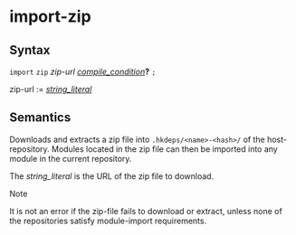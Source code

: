 # import-zip

## Syntax

`import` `zip` _zip-url_ [_compile_condition_](compile_condition.md)__?__ `;`

zip-url := [_string_literal_](string_literal.md)

## Semantics

Downloads and extracts a zip file into `.hkdeps/<name>-<hash>/` of the
host-repository. Modules located in the zip file can then be imported into any
module in the current repository.

The _string_literal_ is the URL of the zip file to download.

> [!NOTE]
> It is not an error if the zip-file fails to download or extract,
> unless none of the repositories satisfy module-import requirements.
